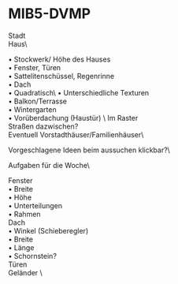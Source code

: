 # MIB5-DVMP
Stadt
\
Haus\

•	Stockwerk/ Höhe des Hauses\
•	Fenster, Türen\
•	Sattelitenschüssel, Regenrinne \
•	Dach \
•	Quadratisch\ 
•	Unterschiedliche Texturen \
•	Balkon/Terrasse\
•	Wintergarten\
•	Vorüberdachung (Haustür) \\
Im Raster \
Straßen dazwischen? \
Eventuell Vorstadthäuser/Familienhäuser\

Vorgeschlagene Ideen beim aussuchen klickbar?\\

Aufgaben für die Woche\

Fenster \
•	Breite\
•	Höhe \
•	Unterteilungen \
•	Rahmen \
Dach \
•	Winkel (Schieberegler) \
•	Breite \
•	Länge \
•	Schornstein? \
Türen \
Geländer \
